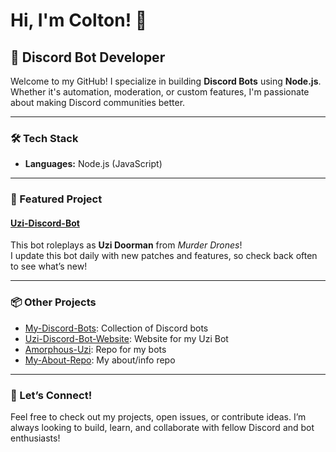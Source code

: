 # Hi, I'm Colton! 👋

## 🚀 Discord Bot Developer

Welcome to my GitHub! I specialize in building **Discord Bots** using **Node.js**. Whether it's automation, moderation, or custom features, I'm passionate about making Discord communities better.

---

### 🛠️ Tech Stack
- **Languages:** Node.js (JavaScript)

---

### 🌟 Featured Project

#### [Uzi-Discord-Bot](https://github.com/coltonsr77/Uzi-Discord-Bot)
This bot roleplays as **Uzi Doorman** from *Murder Drones*!  
I update this bot daily with new patches and features, so check back often to see what’s new!

---

### 📦 Other Projects
- [My-Discord-Bots](https://github.com/coltonsr77/My-Discord-Bots): Collection of Discord bots
- [Uzi-Discord-Bot-Website](https://github.com/coltonsr77/Uzi-Discord-Bot-Website): Website for my Uzi Bot
- [Amorphous-Uzi](https://github.com/coltonsr77/Amorphous-Uzi): Repo for my bots
- [My-About-Repo](https://github.com/coltonsr77/My-About-Repo): My about/info repo

---

### 🤖 Let’s Connect!
Feel free to check out my projects, open issues, or contribute ideas. I’m always looking to build, learn, and collaborate with fellow Discord and bot enthusiasts!
